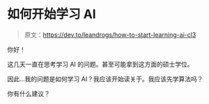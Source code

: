 # 如何开始学习 AI

> 原文：<https://dev.to/leandrogs/how-to-start-learning-ai-cl3>

你好！

这几天一直在思考学习 AI 的问题。甚至可能拿到这方面的硕士学位。

因此...我的问题是如何学习 AI？我应该开始读关于。我应该先学算法吗？

你有什么建议？